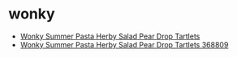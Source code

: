 # wonky

 * [Wonky Summer Pasta Herby Salad Pear Drop Tartlets](../../index/w/wonky-summer-pasta-herby-salad-pear-drop-tartlets-368809.json)
 * [Wonky Summer Pasta Herby Salad Pear Drop Tartlets 368809](../../index/w/wonky-summer-pasta-herby-salad-pear-drop-tartlets-368809.json)
